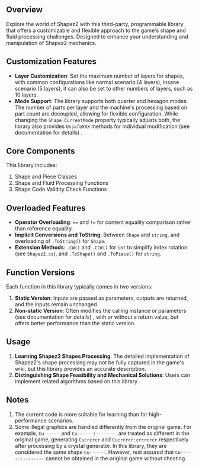 ## Overview
Explore the world of Shapez2 with this third-party, programmable library that offers a customizable and flexible approach to the game's shape and fluid processing challenges. Designed to enhance your understanding and manipulation of Shapez2 mechanics.

## Customization Features
- **Layer Customization**: Set the maximum number of layers for shapes, with common configurations like normal scenario (4 layers), insane scenario (5 layers), it can also be set to other numbers of layers, such as 10 layers.
- **Mode Support**: The library supports both quarter and hexagon modes. The number of parts per layer and the machine's processing based on part count are decoupled, allowing for flexible configuration. While changing the `Shape.CurrentMode` property typically adjusts both, the library also provides `UnsafeXXX` methods for individual modification (see documentation for details) .
## Core Components
This library includes:
1. Shape and Piece Classes
2. Shape and Fluid Processing Functions
3. Shape Code Validity Check Functions

## Overloaded Features
- **Operator Overloading**: `==` and `!=` for content equality comparison rather than reference equality.
- **Implicit Conversions and ToString**: Between `Shape` and `string`, and overloading of `.ToString()` for `Shape`.
- **Extension Methods**: `.CW()` and `.CCW()` for `int` to simplify index rotation (see `Shapez2.cs`), and `.ToShape()` and `.ToPiece()` for `string`.

## Function Versions
Each function in this library typically comes in two versions:
1. **Static Version**: Inputs are passed as parameters, outputs are returned, and the inputs remain unchanged.
2. **Non-static Version**: Often modifies the calling instance or parameters (see documentation for details) , with or without a return value, but offers better performance than the static version.

## Usage
1. **Learning Shapez2 Shapes Processing**: The detailed implementation of Shapez2's shape processing may not be fully captured in the game's wiki, but this library provides an accurate description.
2. **Distinguishing Shape Feasibility and Mechanical Solutions**: Users can implement related algorithms based on this library.

## Notes
1. The current code is more suitable for learning than for high-performance scenarios.
2. Some illegal graphics are handled differently from the original game. For example, `Cu------` and `Cu------:--------` are treated as different in the original game, generating `Cucrcrcr` and `Cucrcrcr:crcrcrcr` respectively after processing by a crystal generator. In this library, they are considered the same shape `Cu------`. However, rest assured that `Cu------:--------` cannot be obtained in the original game without cheating.
